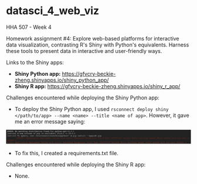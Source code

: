 # datasci_4_web_viz
HHA 507 - Week 4

Homework assignment #4: Explore web-based platforms for interactive data visualization, contrasting R's Shiny with Python's equivalents. Harness these tools to present data in interactive and user-friendly ways.

Links to the Shiny apps:
- **Shiny Python app:** https://gfvcry-beckie-zheng.shinyapps.io/shiny_python_app/
- **Shiny R app:** https://gfvcry-beckie-zheng.shinyapps.io/shiny_r_app/

Challenges encountered while deploying the Shiny Python app:
- To deploy the Shiny Python app, I used `rsconnect deploy shiny </path/to/app> --name <name> --title <name of app>`. However, it gave me an error message saying:

![Alt text](https://github.com/Beczheng/datasci_4_web_viz/blob/main/screenshots/Screenshot.png)

- To fix this, I created a requirements.txt file.

Challenges encountered while deploying the Shiny R app:
- None. 


